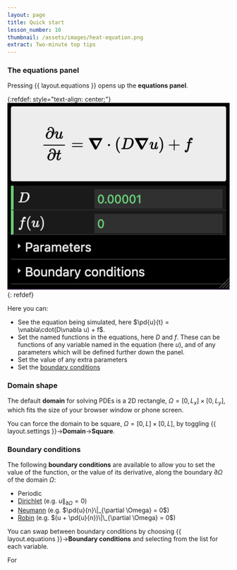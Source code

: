 ```yaml
---
layout: page
title: Quick start
lesson_number: 10
thumbnail: /assets/images/heat-equation.png
extract: Two-minute top tips
---
```


### The equations panel <a id='equations-panel'>
Pressing {{ layout.equations }} opens up the **equations panel**.

{:refdef: style="text-align: center;"}
![Under construction](/assets/images/equations-panel.png)
{: refdef}

Here you can:
* See the equation being simulated, here $\pd{u}{t} = \vnabla\cdot(D\vnabla u) + f$.
* Set the named functions in the equations, here $D$ and $f$. These can be functions of any variable named in the equation (here $u$), and of any parameters which will be defined further down the panel.
* Set the value of any extra parameters
* Set the [boundary conditions](#boundary-conditions)

### Domain shape <a id='domain-shape'>

The default **domain** for solving PDEs is a 2D rectangle, $\Omega = [0,L_x]\times[0,L_y]$, which fits the size of your browser window or phone screen.

You can force the domain to be square, $\Omega = [0,L]\times[0,L]$, by toggling {{ layout.settings }}→**Domain**→**Square**.

### Boundary conditions <a id='boundary-conditions'>

The following **boundary conditions** are available to allow you to set the value of the function, or the value of its derivative, along the boundary $\partial \Omega$ of the domain $\Omega$:

* Periodic
* [Dirichlet](https://en.wikipedia.org/wiki/Dirichlet_boundary_condition) (e.g. $u\|_{\partial \Omega} = 0$)
* [Neumann](https://en.wikipedia.org/wiki/Neumann_boundary_condition) (e.g. $\pd{u}{n}\|_{\partial \Omega} = 0$)
* [Robin](https://en.wikipedia.org/wiki/Robin_boundary_condition) (e.g. $(u + \pd{u}{n})\|\_{\partial \Omega} = 0$)

You can swap between boundary conditions by choosing {{ layout.equations }}→**Boundary conditions** and selecting from the list for each variable.

For 


